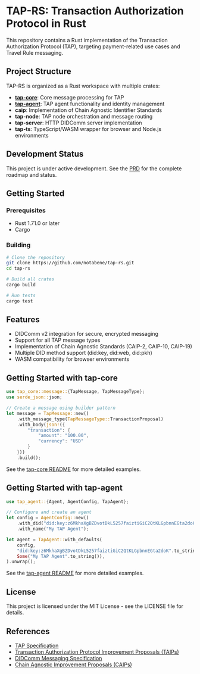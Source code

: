 # TAP-RS: Transaction Authorization Protocol in Rust

This repository contains a Rust implementation of the Transaction Authorization Protocol (TAP), targeting payment-related use cases and Travel Rule messaging.

## Project Structure

TAP-RS is organized as a Rust workspace with multiple crates:

- **[tap-core](./tap-core/README.md)**: Core message processing for TAP
- **[tap-agent](./tap-agent/README.md)**: TAP agent functionality and identity management
- **caip**: Implementation of Chain Agnostic Identifier Standards
- **tap-node**: TAP node orchestration and message routing
- **tap-server**: HTTP DIDComm server implementation
- **tap-ts**: TypeScript/WASM wrapper for browser and Node.js environments

## Development Status

This project is under active development. See the [PRD](./prds/v1.md) for the complete roadmap and status.

## Getting Started

### Prerequisites

- Rust 1.71.0 or later
- Cargo

### Building

```bash
# Clone the repository
git clone https://github.com/notabene/tap-rs.git
cd tap-rs

# Build all crates
cargo build

# Run tests
cargo test
```

## Features

- DIDComm v2 integration for secure, encrypted messaging
- Support for all TAP message types
- Implementation of Chain Agnostic Standards (CAIP-2, CAIP-10, CAIP-19)
- Multiple DID method support (did:key, did:web, did:pkh)
- WASM compatibility for browser environments

## Getting Started with tap-core

```rust
use tap_core::message::{TapMessage, TapMessageType};
use serde_json::json;

// Create a message using builder pattern
let message = TapMessage::new()
    .with_message_type(TapMessageType::TransactionProposal)
    .with_body(json!({
        "transaction": {
            "amount": "100.00",
            "currency": "USD"
        }
    }))
    .build();
```

See the [tap-core README](./tap-core/README.md) for more detailed examples.

## Getting Started with tap-agent

```rust
use tap_agent::{Agent, AgentConfig, TapAgent};

// Configure and create an agent
let config = AgentConfig::new()
    .with_did("did:key:z6MkhaXgBZDvotDkL5257faiztiGiC2QtKLGpbnnEGta2doK")
    .with_name("My TAP Agent");

let agent = TapAgent::with_defaults(
    config,
    "did:key:z6MkhaXgBZDvotDkL5257faiztiGiC2QtKLGpbnnEGta2doK".to_string(),
    Some("My TAP Agent".to_string()),
).unwrap();
```

See the [tap-agent README](./tap-agent/README.md) for more detailed examples.

## License

This project is licensed under the MIT License - see the LICENSE file for details.

## References

- [TAP Specification](https://tap.rsvp)
- [Transaction Authorization Protocol Improvement Proposals (TAIPs)](https://github.com/TransactionAuthorizationProtocol/TAIPs)
- [DIDComm Messaging Specification](https://identity.foundation/didcomm-messaging/spec/)
- [Chain Agnostic Improvement Proposals (CAIPs)](https://github.com/ChainAgnostic/CAIPs)
